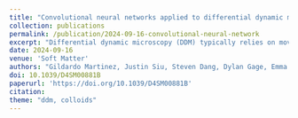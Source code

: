 ```yaml
---
title: "Convolutional neural networks applied to differential dynamic microscopy reduces noise when quantifying heterogeneous dynamics"
collection: publications
permalink: /publication/2024-09-16-convolutional-neural-network
excerpt: "Differential dynamic microscopy (DDM) typically relies on movies containing hundreds or thousands of frames to accurately quantify motion in soft matter systems. Using movies much shorter in duration produces noisier and less accurate results. This limits the applicability of DDM to situations where the dynamics are stationary over extended times. Here, we investigate a method to denoise the DDM process, particularly suited to when a limited number of imaging frames are available or when dynamics are quickly evolving in time. We use a convolutional neural network encoder-decoder (CNN-ED) model to reduce the noise in the intermediate scattering function that is computed via DDM. We demonstrate this approach of combining machine learning and DDM on samples containing diffusing micron-sized colloidal particles. We quantify how the particles’ diffusivities change over time as the fluid they are suspended in gels. We also quantify how the diffusivity of particles varies with position in a sample containing a viscosity gradient. These test cases demonstrate how studies of non-equilibrium dynamics and high-throughput screens could benefit from a method to denoise the outputs of DDM."
date: 2024-09-16
venue: 'Soft Matter'
authors: "Gildardo Martinez, Justin Siu, Steven Dang, Dylan Gage, Emma Kao, Juan Carlos Avila, Ruilin You, Ryan McGorty"
doi: 10.1039/D4SM00881B
paperurl: 'https://doi.org/10.1039/D4SM00881B'
citation: 
theme: "ddm, colloids"
---
```

